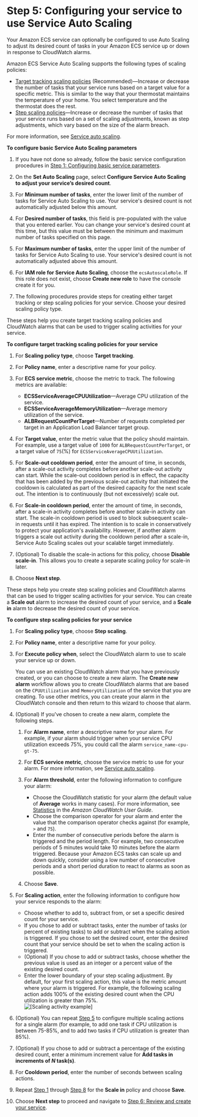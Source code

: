 # Step 5: Configuring your service to use Service Auto Scaling<a name="service-configure-auto-scaling"></a>

Your Amazon ECS service can optionally be configured to use Auto Scaling to adjust its desired count of tasks in your Amazon ECS service up or down in response to CloudWatch alarms\. 

Amazon ECS Service Auto Scaling supports the following types of scaling policies:
+ [Target tracking scaling policies](service-autoscaling-targettracking.md) \(Recommended\)—Increase or decrease  the number of tasks that your service runs based on a target value for a specific metric\. This is similar to the way that your thermostat maintains the temperature of your home\. You select temperature and the thermostat does the rest\.
+ [Step scaling policies](service-autoscaling-stepscaling.md)—Increase or decrease the number of tasks that your service runs based on a set of scaling adjustments, known as step adjustments, which vary based on the size of the alarm breach\.

For more information, see [Service auto scaling](service-auto-scaling.md)\.

**To configure basic Service Auto Scaling parameters**

1. If you have not done so already, follow the basic service configuration procedures in [Step 1: Configuring basic service parameters](basic-service-params.md)\.

1. On the **Set Auto Scaling** page, select **Configure Service Auto Scaling to adjust your service’s desired count**\.

1. For **Minimum number of tasks**, enter the lower limit of the number of tasks for Service Auto Scaling to use\. Your service's desired count is not automatically adjusted below this amount\.

1. For **Desired number of tasks**, this field is pre\-populated with the value that you entered earlier\. You can change your service's desired count at this time, but this value must be between the minimum and maximum number of tasks specified on this page\.

1. For **Maximum number of tasks**, enter the upper limit of the number of tasks for Service Auto Scaling to use\. Your service's desired count is not automatically adjusted above this amount\.

1. For **IAM role for Service Auto Scaling**, choose the `ecsAutoscaleRole`\. If this role does not exist, choose **Create new role** to have the console create it for you\.

1. The following procedures provide steps for creating either target tracking or step scaling policies for your service\. Choose your desired scaling policy type\.

These steps help you create target tracking scaling policies and CloudWatch alarms that can be used to trigger scaling activities for your service\. 

**To configure target tracking scaling policies for your service**

1. For **Scaling policy type**, choose **Target tracking**\.

1. For **Policy name**, enter a descriptive name for your policy\.

1. For **ECS service metric**, choose the metric to track\. The following metrics are available: 
   + **ECSServiceAverageCPUUtilization**—Average CPU utilization of the service\.
   + **ECSServiceAverageMemoryUtilization**—Average memory utilization of the service\.
   + **ALBRequestCountPerTarget**—Number of requests completed per target in an Application Load Balancer target group\.

1. For **Target value**, enter the metric value that the policy should maintain\. For example, use a target value of `1000` for `ALBRequestCountPerTarget`, or a target value of `75`\(%\) for `ECSServiceAverageCPUUtilization`\.

1. For **Scale\-out cooldown period**, enter the amount of time, in seconds, after a scale\-out activity completes before another scale\-out activity can start\. While the scale\-out cooldown period is in effect, the capacity that has been added by the previous scale\-out activity that initiated the cooldown is calculated as part of the desired capacity for the next scale out\. The intention is to continuously \(but not excessively\) scale out\.

1. For **Scale\-in cooldown period**, enter the amount of time, in seconds, after a scale\-in activity completes before another scale\-in activity can start\. The scale\-in cooldown period is used to block subsequent scale\-in requests until it has expired\. The intention is to scale in conservatively to protect your application's availability\. However, if another alarm triggers a scale out activity during the cooldown period after a scale\-in, Service Auto Scaling scales out your scalable target immediately\. 

1. \(Optional\) To disable the scale\-in actions for this policy, choose **Disable scale\-in**\. This allows you to create a separate scaling policy for scale\-in later\.

1. Choose **Next step**\.

These steps help you create step scaling policies and CloudWatch alarms that can be used to trigger scaling activities for your service\. You can create a **Scale out** alarm to increase the desired count of your service, and a **Scale in** alarm to decrease the desired count of your service\.

**To configure step scaling policies for your service**

1. <a name="policy-name-step"></a>For **Scaling policy type**, choose **Step scaling**\.

1. For **Policy name**, enter a descriptive name for your policy\.

1. For **Execute policy when**, select the CloudWatch alarm to use to scale your service up or down\.

   You can use an existing CloudWatch alarm that you have previously created, or you can choose to create a new alarm\. The **Create new alarm** workflow allows you to create CloudWatch alarms that are based on the `CPUUtilization` and `MemoryUtilization` of the service that you are creating\. To use other metrics, you can create your alarm in the CloudWatch console and then return to this wizard to choose that alarm\.

1. \(Optional\) If you've chosen to create a new alarm, complete the following steps\.

   1. For **Alarm name**, enter a descriptive name for your alarm\. For example, if your alarm should trigger when your service CPU utilization exceeds 75%, you could call the alarm `service_name-cpu-gt-75`\.

   1. For **ECS service metric**, choose the service metric to use for your alarm\. For more information, see [Service auto scaling](service-auto-scaling.md)\.

   1. For **Alarm threshold**, enter the following information to configure your alarm:
      + Choose the CloudWatch statistic for your alarm \(the default value of **Average** works in many cases\)\. For more information, see [Statistics](https://docs.aws.amazon.com/AmazonCloudWatch/latest/monitoring/cloudwatch_concepts.html#Statistic) in the *Amazon CloudWatch User Guide*\.
      + Choose the comparison operator for your alarm and enter the value that the comparison operator checks against \(for example, `>` and `75`\)\.
      + Enter the number of consecutive periods before the alarm is triggered and the period length\. For example, two consecutive periods of 5 minutes would take 10 minutes before the alarm triggered\. Because your Amazon ECS tasks can scale up and down quickly, consider using a low number of consecutive periods and a short period duration to react to alarms as soon as possible\.

   1. Choose **Save**\.

1. <a name="scaling-action-step-adjustment"></a>For **Scaling action**, enter the following information to configure how your service responds to the alarm:
   + Choose whether to add to, subtract from, or set a specific desired count for your service\.
   + If you chose to add or subtract tasks, enter the number of tasks \(or percent of existing tasks\) to add or subtract when the scaling action is triggered\. If you chose to set the desired count, enter the desired count that your service should be set to when the scaling action is triggered\. 
   + \(Optional\) If you chose to add or subtract tasks, choose whether the previous value is used as an integer or a percent value of the existing desired count\.
   + Enter the lower boundary of your step scaling adjustment\. By default, for your first scaling action, this value is the metric amount where your alarm is triggered\. For example, the following scaling action adds 100% of the existing desired count when the CPU utilization is greater than 75%\.  
![\[Scaling activity example\]](http://docs.aws.amazon.com/AmazonECS/latest/developerguide/images/scaling-activity.png)

1. \(Optional\) You can repeat [Step 5](#scaling-action-step-adjustment) to configure multiple scaling actions for a single alarm \(for example, to add one task if CPU utilization is between 75\-85%, and to add two tasks if CPU utilization is greater than 85%\)\.

1. \(Optional\) If you chose to add or subtract a percentage of the existing desired count, enter a minimum increment value for **Add tasks in increments of *N* task\(s\)**\.

1. <a name="cooldown-period-step"></a>For **Cooldown period**, enter the number of seconds between scaling actions\.

1. Repeat [Step 1](#policy-name-step) through [Step 8](#cooldown-period-step) for the **Scale in** policy and choose **Save**\.

1. Choose **Next step** to proceed and navigate to [Step 6: Review and create your service](create-service-review.md)\.